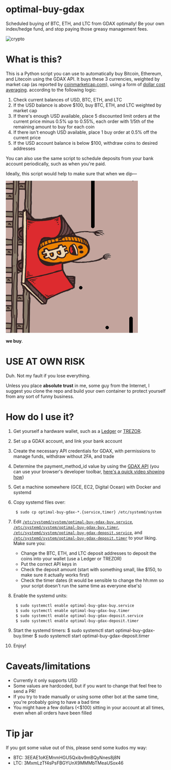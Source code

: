 # optimal-buy-gdax

Scheduled buying of BTC, ETH, and LTC from GDAX optimally! Be your own index/hedge fund, and stop paying those greasy management fees.

![crypto](crypto.gif)

# What is this?

This is a Python script you can use to automatically buy Bitcoin, Ethereum,
and Litecoin using the GDAX API. It buys these 3 currencies, weighted by market
cap (as reported by [coinmarketcap.com](https://coinmarketcap.com/)), using a form of [dollar cost averaging](https://www.bogleheads.org/wiki/Dollar_cost_averaging). according
to the following logic:

1. Check current balances of USD, BTC, ETH, and LTC
1. If the USD balance is above $100, buy BTC, ETH, and LTC weighted by market cap
1. If there's enough USD available, place 5 discounted limit orders at the current price minus 0.5% up to 0.55%,
each order with 1/5th of the remaining amount to buy for each coin
1. If there isn't enough USD available, place 1 buy order at 0.5% off the current price
1. If the USD account balance is below $100, withdraw coins to desired addresses

You can also use the same script to schedule deposits from your bank account
periodically, such as when you're paid.

Ideally, this script would help to make sure that when we dip—

![dip](buy-the-dip.gif)

**we buy**.

# USE AT OWN RISK

Duh. Not my fault if you lose everything.

Unless you place **absolute trust** in me, some guy from the Internet, I suggest you clone the repo and build your own container to protect yourself from any sort of funny business.

# How do I use it?

1. Get yourself a hardware wallet, such as a [Ledger](https://www.ledgerwallet.com/) or [TREZOR](https://trezor.io/).
1. Set up a GDAX account, and link your bank account
1. Create the necessary API credentials for GDAX, with permissions to
manage funds, withdraw without 2FA, and trade
1. Determine the payment_method_id value by using the [GDAX API](https://docs.gdax.com/#payment-methods) (you can use your browser's developer toolbar, [here's a quick video showing how](https://youtu.be/NmSEBGbn7Mc))
1. Get a machine somewhere (GCE, EC2, Digital Ocean) with Docker and systemd
1. Copy systemd files over:

        $ sudo cp optimal-buy-gdax-*.{service,timer} /etc/systemd/system
1. Edit [`/etc/systemd/system/optimal-buy-gdax-buy.service`](optimal-buy-gdax-buy.service),
[`/etc/systemd/system/optimal-buy-gdax-buy.timer`](optimal-buy-gdax-buy.timer),
[`/etc/systemd/system/optimal-buy-gdax-deposit.service`](optimal-buy-gdax-deposit.service), and
[`/etc/systemd/system/optimal-buy-gdax-deposit.timer`](optimal-buy-gdax-deposit.timer) to your liking. Make sure you:

    * Change the BTC, ETH, and LTC deposit addresses to deposit the coins into your wallet (use a Ledger or TREZOR)
    * Put the correct API keys in
    * Check the deposit amount (start with something small, like $150, to make sure it actually works first)
    * Check the timer dates (it would be sensible to change the hh:mm so your script doesn't run the same time as everyone else's)

1. Enable the systemd units:

        $ sudo systemctl enable optimal-buy-gdax-buy.service
        $ sudo systemctl enable optimal-buy-gdax-buy.timer
        $ sudo systemctl enable optimal-buy-gdax-deposit.service
        $ sudo systemctl enable optimal-buy-gdax-deposit.timer

1. Start the systemd timers:
        $ sudo systemctl start optimal-buy-gdax-buy.timer
        $ sudo systemctl start optimal-buy-gdax-deposit.timer

1. Enjoy!

# Caveats/limitations

* Currently it only supports USD
* Some values are hardcoded, but if you want to change that feel free to send a
PR!
* If you try to trade manually or using some other bot at the same time,
you're probably going to have a bad time
* You might have a few dollars (<$100) sitting in your account at all times, even when all orders have been filled

# Tip jar

If you got some value out of this, please send some kudos my way:

* BTC: 3EEAE1oKEMnmHGU5Qxibv9mBQyNnes8j8N
* LTC: 3MxmLzTf4sPsFBGYUnX9MMMbTMeaUSox46
